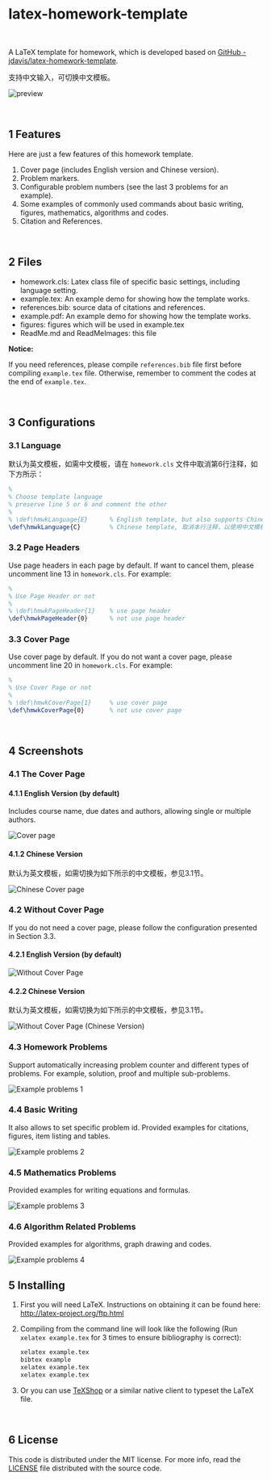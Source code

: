 latex-homework-template
=======================

<br/>

A LaTeX template for homework, which is developed based on [GitHub - jdavis/latex-homework-template](https://github.com/jdavis/latex-homework-template).

支持中文输入，可切换中文模板。

![preview](/ReadMeImages/preview.png)

<br/>

## 1 Features

Here are just a few features of this homework template.

1. Cover page (includes English version and Chinese version).
2. Problem markers.
3. Configurable problem numbers (see the last 3 problems for an example).
4. Some examples of commonly used commands about basic writing, figures, mathematics, algorithms and codes.
5. Citation and References.

<br/>

## 2 Files

- homework.cls: Latex class file of specific basic settings, including language setting.
- example.tex: An example demo for showing how the template works.
- references.bib: source data of citations and references.
- example.pdf: An example demo for showing how the template works.
- figures: figures which will be used in example.tex
- ReadMe.md and ReadMeImages: this file

**Notice:** 

If you need references, please compile `references.bib` file first before compiling `example.tex` file. Otherwise, remember to comment the codes at the end of `example.tex`.

<br/>

## 3 Configurations

### 3.1 Language

默认为英文模板，如需中文模板，请在 `homework.cls` 文件中取消第6行注释，如下方所示：

```tex
%
% Choose template language
% preserve line 5 or 6 and comment the other
%
% \def\hmwkLanguage{E}  	% English template, but also supports Chinese in document body
\def\hmwkLanguage{C}  		% Chinese template, 取消本行注释，以使用中文模板（首页、页眉等）
```

### 3.2 Page Headers

Use page headers in each page by default. If want to cancel them, please uncomment line 13 in `homework.cls`. For example:

```tex
%
% Use Page Header or not
%
% \def\hmwkPageHeader{1}	% use page header
\def\hmwkPageHeader{0}  	% not use page header
```

### 3.3 Cover Page

Use cover page by default. If you do not want a cover page, please uncomment line 20 in `homework.cls`. For example:

```tex
%
% Use Cover Page or not
%
% \def\hmwkCoverPage{1}   	% use cover page
\def\hmwkCoverPage{0}     	% not use cover page
```

<br/>

## 4 Screenshots

### 4.1 The Cover Page

#### 4.1.1 English Version (by default)

Includes course name, due dates and authors, allowing single or multiple authors.

![Cover page](/ReadMeImages/1.1.jpg)

#### 4.1.2 Chinese Version

默认为英文模板，如需切换为如下所示的中文模板，参见3.1节。

![Chinese Cover page](/ReadMeImages/1.2.jpg)

### 4.2 Without Cover Page

If you do not need a cover page, please follow the configuration presented in Section 3.3.

#### 4.2.1 English Version (by default)

![Without Cover Page](/ReadMeImages/2.1.jpg)

#### 4.2.2 Chinese Version 

默认为英文模板，如需切换为如下所示的中文模板，参见3.1节。

![Without Cover Page (Chinese Version)](/ReadMeImages/2.2.jpg)

### 4.3 Homework Problems

Support automatically increasing problem counter and different types of problems. For example, solution, proof and multiple sub-problems.

![Example problems 1](/ReadMeImages/3.jpg)

### 4.4 Basic Writing

It also allows to set specific problem id. Provided examples for citations, figures, item listing and tables.

![Example problems 2](/ReadMeImages/4.jpg)

### 4.5 Mathematics Problems

Provided examples for writing equations and formulas.

![Example problems 3](/ReadMeImages/5.jpg)

### 4.6 Algorithm Related Problems

Provided examples for algorithms, graph drawing and codes.

![Example problems 4](/ReadMeImages/6.jpg)



## 5 Installing

1. First you will need LaTeX. Instructions on obtaining it can be found here: http://latex-project.org/ftp.html
2. Compiling from the command line will look like the following (Run `xelatex example.tex` for 3 times to ensure bibliography is correct):

   ```bash
   xelatex example.tex
   bibtex example
   xelatex example.tex
   xelatex example.tex
   ```
3. Or you can use [TeXShop][texshop] or a similar native client to typeset the LaTeX file.

<br/>

## 6 License

This code is distributed under the MIT license. For more info, read the [LICENSE](/LICENSE) file distributed with the source code.

[texshop]: http://pages.uoregon.edu/koch/texshop/
[credit]: http://www.latextemplates.com/template/programming-coding-assignment
